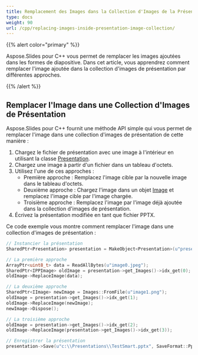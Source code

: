 ```yaml
---
title: Remplacement des Images dans la Collection d'Images de la Présentation
type: docs
weight: 90
url: /cpp/replacing-images-inside-presentation-image-collection/
---
```


{{% alert color="primary" %}} 

Aspose.Slides pour C++ vous permet de remplacer les images ajoutées dans les formes de diapositive. Dans cet article, vous apprendrez comment remplacer l'image ajoutée dans la collection d'images de présentation par différentes approches.

{{% /alert %}} 
## **Remplacer l'Image dans une Collection d'Images de Présentation**
Aspose.Slides pour C++ fournit une méthode API simple qui vous permet de remplacer l'image dans une collection d'images de présentation de cette manière :

1. Chargez le fichier de présentation avec une image à l'intérieur en utilisant la classe [Presentation](https://reference.aspose.com/slides/cpp/class/aspose.slides.presentation).
1. Chargez une image à partir d'un fichier dans un tableau d'octets.
1. Utilisez l'une de ces approches :
   - Première approche : Remplacez l'image cible par la nouvelle image dans le tableau d'octets.
   - Deuxième approche : Chargez l'image dans un objet [Image](https://reference.aspose.com/slides/cpp/class/system.drawing.image) et remplacez l'image cible par l'image chargée.
   - Troisième approche : Remplacez l'image par l'image déjà ajoutée dans la collection d'images de présentation.
1. Écrivez la présentation modifiée en tant que fichier PPTX.

Ce code exemple vous montre comment remplacer l'image dans une collection d'images de présentation :

``` cpp
// Instancier la présentation
SharedPtr<Presentation> presentation = MakeObject<Presentation>(u"presentation.pptx");

// La première approche
ArrayPtr<uint8_t> data = ReadAllBytes(u"image0.jpeg");
SharedPtr<IPPImage> oldImage = presentation->get_Images()->idx_get(0);
oldImage->ReplaceImage(data);

// La deuxième approche
SharedPtr<IImage> newImage = Images::FromFile(u"image1.png");
oldImage = presentation->get_Images()->idx_get(1);
oldImage->ReplaceImage(newImage);
newImage->Dispose();

// La troisième approche
oldImage = presentation->get_Images()->idx_get(2);
oldImage->ReplaceImage(presentation->get_Images()->idx_get(3));

// Enregistrer la présentation
presentation->Save(u"c:\\Presentations\\TestSmart.pptx", SaveFormat::Pptx);
```